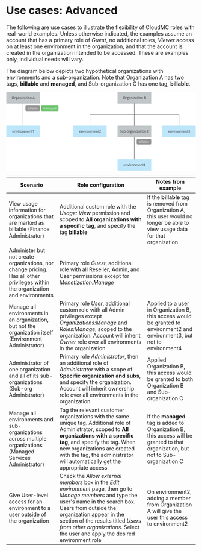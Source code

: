 # Use cases: Advanced
The following are use cases to illustrate the flexibility of CloudMC roles with real-world examples.  Unless otherwise indicated, the examples assume an account that has a primary role of *Guest*, no additional roles,  *Viewer* access on at least one environment in the organization, and that the account is created in the organization intended to be accessed.  These are examples only, individual needs will vary.

The diagram below depicts two hypothetical organizations with environments and a sub-organization.  Note that Organization A has two tags, **billable** and **managed**, and Sub-organization C has one tag, **billable**.

![use cases diagram](use_cases-en.png)

| Scenario | Role configuration | Notes from example |
| --- | --- | --- |
| View usage information for organizations that are marked as billable (Finance Administrator) | Additional custom role with the *Usage: View* permission and scoped to **All organizations with a specific tag**, and specify the tag **billable**  | If the **billable** tag is removed from Organization A, this user would no longer be able to view usage data for that organization |
| Administer but not create organizations, nor change pricing.  Has all other privileges within the organization and environments | Primary role *Guest*, additional role with all Reseller, Admin, and User permissions except for *Monetization:Manage* |
| Manage all environments in an organization, but not the organization itself (Environment Administrator) | Primary role *User*, additional custom role with all Admin privileges except *Organizations:Manage* and *Roles:Manage*, scoped to the organization. Account will inherit *Owner* role over all environments in the organization | Applied to a user in Organization B, this access would be granted to environment2 and environment3, but not to environment4 |
| Administrator of one organization and all of its sub-organizations (Sub-org Administrator) | Primary role *Administrator*, then an additional role of *Administrator* with a scope of **Specific organization and subs**, and specify the organization. Account will inherit ownership role over all environments in the organization | Applied Organization B, this access would be granted to both Organization B and Sub-organization C |
| Manage all environments and sub-organizations across multiple organizations (Managed Services Administrator) | Tag the relevant customer organizations with the same unique tag.  Additional role of Administrator, scoped to **All organizations with a specific tag**, and specify the tag.  When new organizations are created with the tag, the administrator will automatically get the appropriate access  | If the **managed** tag is added to Organization B, this access will be granted to that organization, but not to Sub-organization C |
| Give User-level access for an environment to a user outside of the organization | Check the *Allow external members* box in the *Edit environment* page, then go to *Manage members* and type the user's name in the search box.  Users from outside the organization appear in the section of the results titled *Users from other organizations*.  Select the user and apply the desired environment role | On environment2, adding a member from Organization A will give the user this access to environment2 |
